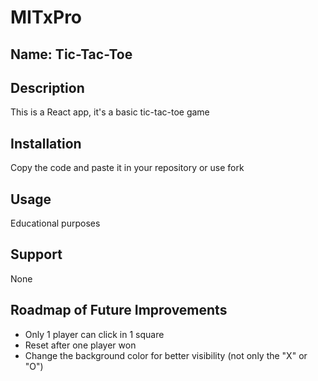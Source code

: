 # MITxPro

## Name: Tic-Tac-Toe


## Description  
This is a React app, it's a basic tic-tac-toe game

## Installation 
Copy the code and paste it in your repository or use fork

## Usage
Educational purposes

## Support
None

## Roadmap of Future Improvements

- Only 1 player can click in 1 square
- Reset after one player won
- Change the background color for better visibility (not only the "X" or "O")
